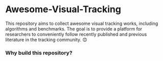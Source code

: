 # Awesome-Visual-Tracking
This repository aims to collect awesome visual tracking works, including algorithms and benchmarks. The goal is to provide a platform for researchers to conveniently follow recently published and previous literature in the tracking community. 😊

### Why build this repository?
